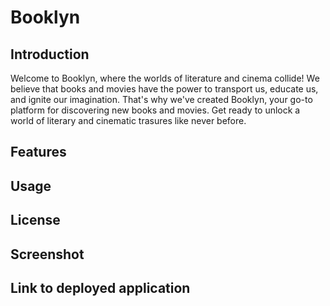 # Booklyn

## Introduction

Welcome to Booklyn, where the worlds of literature and cinema collide!
We believe that books and movies have the power to transport us, educate us, and ignite our imagination.
That's why we've created Booklyn, your go-to platform for discovering new books and movies.
Get ready to unlock a world of literary and cinematic trasures like never before.

## Features

## Usage

## License

## Screenshot

## Link to deployed application
